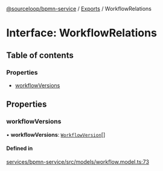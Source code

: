 [@sourceloop/bpmn-service](../README.md) / [Exports](../modules.md) / WorkflowRelations

# Interface: WorkflowRelations

## Table of contents

### Properties

- [workflowVersions](WorkflowRelations.md#workflowversions)

## Properties

### workflowVersions

• **workflowVersions**: [`WorkflowVersion`](../classes/WorkflowVersion.md)[]

#### Defined in

[services/bpmn-service/src/models/workflow.model.ts:73](https://github.com/sourcefuse/loopback4-microservice-catalog/blob/93a7f917/services/bpmn-service/src/models/workflow.model.ts#L73)
